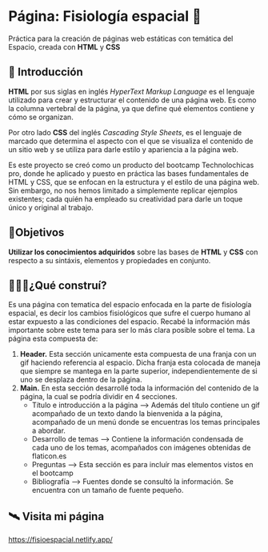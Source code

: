 # Página: Fisiología espacial 🚀
Práctica para la creación de páginas web estáticas con temática del Espacio, creada con **HTML** y **CSS**

## 🌟 Introducción 
**HTML** por sus siglas en inglés  _HyperText Markup Language_ es el lenguaje utilizado para crear y estructurar el contenido de una página web. Es como la columna vertebral de la página, ya que define qué elementos contiene y cómo se organizan. 

Por otro lado **CSS** del inglés _Cascading Style Sheets_, es el lenguaje de marcado que determina el aspecto con el que se visualiza el contenido de un sitio web y se utiliza para darle estilo y apariencia a la página web. 

Es este proyecto se creó como un producto del bootcamp Technolochicas pro, donde he aplicado y puesto en práctica las bases fundamentales de HTML y CSS, que se enfocan en la estructura y el estilo de una página web. Sin embargo, no nos hemos limitado a simplemente replicar ejemplos existentes; cada quién ha empleado su creatividad para darle un toque único y original al trabajo.

## 🌠Objetivos
**Utilizar los conocimientos adquiridos** sobre las bases de **HTML** y **CSS** con respecto a su sintáxis, elementos y propiedades en conjunto. 

## 👩🏻‍🚀¿Qué construí?
Es una página con tematica del espacio enfocada en la parte de fisiología espacial, es decir los cambios fisiológicos que sufre el cuerpo humano al estar expuesto a las condiciones del espacio. Recabé la información más importante sobre este tema para ser lo más clara posible sobre el tema.
La página esta compuesta de:
1. **Header.** Esta sección unicamente esta compuesta de una franja con un gif haciendo referencia al espacio. Dicha franja esta colocada de maneja que siempre se mantega en la parte superior, independientemente de si uno se desplaza dentro de la página.
2. **Main.** En esta sección desarrollé toda la información del contenido de la página, la cual se podría dividir en 4 secciones.
     + Título  e introducción a la página --> Además del título contiene un gif acompañado de un texto dando la bienvenida a la página, 
        acompañado de un menú donde se encuentras los temas principales a abordar. 
     + Desarrollo de temas --> Contiene la información condensada de cada uno de los temas, acompañados con imágenes obtenidas de 
        flaticon.es
     + Preguntas --> Esta sección es para incluír mas  elementos vistos en el bootcamp
     + Bibliografía --> Fuentes donde se consultó la información. Se encuentra con un tamaño de fuente pequeño.

## 🛰 Visita mi página
https://fisioespacial.netlify.app/

